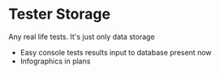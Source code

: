 # Tester Storage
Any real life tests. It's just only data storage
- Easy console tests results input to database present now
- Infographics in plans